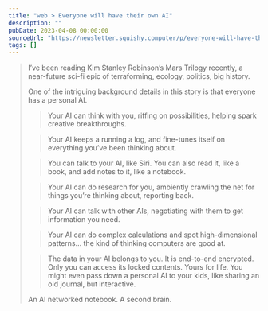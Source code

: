 ```yaml
---
title: "web > Everyone will have their own AI"
description: ""
pubDate: 2023-04-08 00:00:00
sourceUrl: "https://newsletter.squishy.computer/p/everyone-will-have-their-own-ai"
tags: []
---
```


> I’ve been reading Kim Stanley Robinson’s Mars Trilogy recently, a near-future sci-fi epic of terraforming, ecology, politics, big history.
> 
> One of the intriguing background details in this story is that everyone has a personal AI.
> 
> > Your AI can think with you, riffing on possibilities, helping spark creative breakthroughs.
> 
> > Your AI keeps a running a log, and fine-tunes itself on everything you’ve been thinking about.
> 
> > You can talk to your AI, like Siri. You can also read it, like a book, and add notes to it, like a notebook.
> 
> > Your AI can do research for you, ambiently crawling the net for things you’re thinking about, reporting back.
> 
> > Your AI can talk with other AIs, negotiating with them to get information you need.
> 
> > Your AI can do complex calculations and spot high-dimensional patterns… the kind of thinking computers are good at.
> 
> > The data in your AI belongs to you. It is end-to-end encrypted. Only you can access its locked contents. Yours for life. You might even pass down a personal AI to your kids, like sharing an old journal, but interactive.
> 
> An AI networked notebook. A second brain.